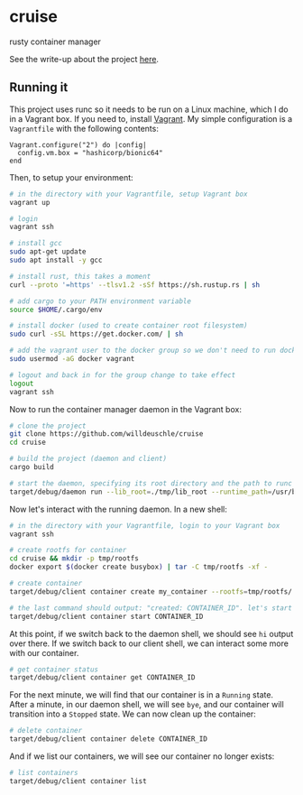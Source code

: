 # cruise
rusty container manager

See the write-up about the project [here](https://willdeuschle.com/container-manager-in-rust).

## Running it
This project uses runc so it needs to be run on a Linux machine, which I do in a Vagrant box. If you need to, install [Vagrant](https://www.vagrantup.com/). My simple configuration is a `Vagrantfile` with the following contents:
```
Vagrant.configure("2") do |config|
  config.vm.box = "hashicorp/bionic64"
end
```

Then, to setup your environment:
```bash
# in the directory with your Vagrantfile, setup Vagrant box
vagrant up

# login
vagrant ssh

# install gcc
sudo apt-get update
sudo apt install -y gcc

# install rust, this takes a moment
curl --proto '=https' --tlsv1.2 -sSf https://sh.rustup.rs | sh

# add cargo to your PATH environment variable
source $HOME/.cargo/env

# install docker (used to create container root filesystem)
sudo curl -sSL https://get.docker.com/ | sh

# add the vagrant user to the docker group so we don't need to run docker commands as root
sudo usermod -aG docker vagrant

# logout and back in for the group change to take effect
logout
vagrant ssh
```

Now to run the container manager daemon in the Vagrant box:
```bash
# clone the project
git clone https://github.com/willdeuschle/cruise
cd cruise

# build the project (daemon and client)
cargo build

# start the daemon, specifying its root directory and the path to runc
target/debug/daemon run --lib_root=./tmp/lib_root --runtime_path=/usr/bin/runc
```

Now let's interact with the running daemon. In a new shell:
```bash
# in the directory with your Vagrantfile, login to your Vagrant box
vagrant ssh

# create rootfs for container
cd cruise && mkdir -p tmp/rootfs
docker export $(docker create busybox) | tar -C tmp/rootfs -xf -

# create container
target/debug/client container create my_container --rootfs=tmp/rootfs/ sh -- -c "echo hi; sleep 60; echo bye"

# the last command should output: "created: CONTAINER_ID". let's start CONTAINER_ID
target/debug/client container start CONTAINER_ID
```

At this point, if we switch back to the daemon shell, we should see `hi` output over there. If we switch back to our client shell, we can interact some more with our container.
```bash
# get container status
target/debug/client container get CONTAINER_ID
```

For the next minute, we will find that our container is in a `Running` state. After a minute, in our daemon shell, we will see `bye`, and our container will transition into a `Stopped` state. We can now clean up the container:
```bash
# delete container
target/debug/client container delete CONTAINER_ID
```

And if we list our containers, we will see our container no longer exists:
```bash
# list containers
target/debug/client container list
```
